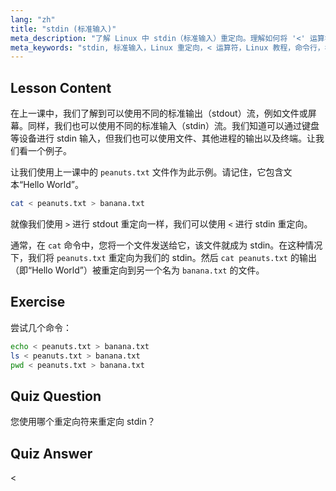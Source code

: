 ```yaml
---
lang: "zh"
title: "stdin (标准输入)"
meta_description: "了解 Linux 中 stdin（标准输入）重定向。理解如何将 '<' 运算符与文件和命令一起使用。探索实际示例并提高您的 Linux 命令行技能。"
meta_keywords: "stdin, 标准输入，Linux 重定向，< 运算符，Linux 教程，命令行，初学者，指南"
---
```


## Lesson Content

在上一课中，我们了解到可以使用不同的标准输出（stdout）流，例如文件或屏幕。同样，我们也可以使用不同的标准输入（stdin）流。我们知道可以通过键盘等设备进行 stdin 输入，但我们也可以使用文件、其他进程的输出以及终端。让我们看一个例子。

让我们使用上一课中的 `peanuts.txt` 文件作为此示例。请记住，它包含文本“Hello World”。

```bash
cat < peanuts.txt > banana.txt
```

就像我们使用 `>` 进行 stdout 重定向一样，我们可以使用 `<` 进行 stdin 重定向。

通常，在 `cat` 命令中，您将一个文件发送给它，该文件就成为 stdin。在这种情况下，我们将 `peanuts.txt` 重定向为我们的 stdin。然后 `cat peanuts.txt` 的输出（即“Hello World”）被重定向到另一个名为 `banana.txt` 的文件。

## Exercise

尝试几个命令：

```bash
echo < peanuts.txt > banana.txt
ls < peanuts.txt > banana.txt
pwd < peanuts.txt > banana.txt
```

## Quiz Question

您使用哪个重定向符来重定向 stdin？

## Quiz Answer

<
